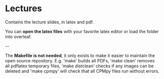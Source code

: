 # Lectures

Contains the lecture slides, in latex and pdf.

You can **open the latex files** with your favorite latex editor or load the folder into overleaf.

--

The **Makefile is not needed**, it only exists to make it easier to maintain the open source repository. E.g. 'make' builds all PDFs, 'make clean' removes all pdflatex temporary files, 'make distclean' checks if any images can be deleted and 'make cpmpy' will check that all CPMpy files run without errors.

